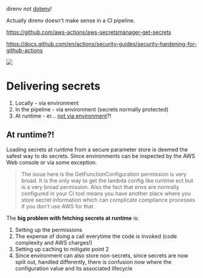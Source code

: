 direnv not [dotenv](https://twitter.com/kaihendry/status/1721931150313087058)!

Actually direnv doesn't make sense in a CI pipeline.

https://github.com/aws-actions/aws-secretsmanager-get-secrets

https://docs.github.com/en/actions/security-guides/security-hardening-for-github-actions

<img src="https://s.natalian.org/2023-11-09/secrets-manager.png">

# Delivering secrets

1. Locally - via environment
2. In the pipeline - via environment (secrets normally protected)
3. At runtime - er... [not via environment](https://12factor.net/config)?!

## At runtime?!

Loading secrets at runtime from a secure parameter store is deemed the safest
way to do secrets. Since environments can be inspected by the AWS Web
console or via some exception.

> The issue here is the GetFunctionConfiguration permission is very broad. It
> is the only way to get the lambda config like runtime ect but is a very broad
> permission. Also the fact that envs are normally configured in your CI tool
> means you have another place where you store secret information which can
> complicate compliance processes if you don't use AWS for that.

The **big problem with fetching secrets at runtime** is:

1. Setting up the permissions
2. The expense of doing a call everytime the code is invoked (code complexity and AWS charges!)
3. Setting up caching to mitigate point 2
4. Since environment can also store non-secrets, since secrets are now split out, handled differently, there is confusion now where the configuration value and its associated lifecycle
